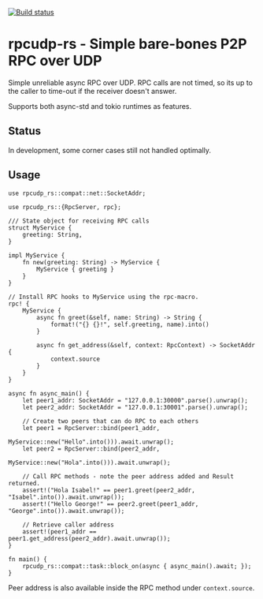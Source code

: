 [![Build status](https://img.shields.io/github/actions/workflow/status/randombtree/rpcudp-rs/main.yml)](https://github.com/randombtree/rpcudp-rs/actions)

# rpcudp-rs - Simple bare-bones P2P RPC over UDP

Simple unreliable async RPC over UDP. RPC calls are not timed, so its up to the caller to time-out if the receiver doesn't answer.

Supports both async-std and tokio runtimes as features.

## Status

In development, some corner cases still not handled optimally.

## Usage
```
use rpcudp_rs::compat::net::SocketAddr;

use rpcudp_rs::{RpcServer, rpc};

/// State object for receiving RPC calls
struct MyService {
    greeting: String,
}

impl MyService {
    fn new(greeting: String) -> MyService {
        MyService { greeting }
    }
}

// Install RPC hooks to MyService using the rpc-macro.
rpc! {
    MyService {
        async fn greet(&self, name: String) -> String {
            format!("{} {}!", self.greeting, name).into()
        }

		async fn get_address(&self, context: RpcContext) -> SocketAddr {
		    context.source
		}
    }
}

async fn async_main() {
    let peer1_addr: SocketAddr = "127.0.0.1:30000".parse().unwrap();
    let peer2_addr: SocketAddr = "127.0.0.1:30001".parse().unwrap();

    // Create two peers that can do RPC to each others
    let peer1 = RpcServer::bind(peer1_addr,
                                MyService::new("Hello".into())).await.unwrap();
    let peer2 = RpcServer::bind(peer2_addr,
                                MyService::new("Hola".into())).await.unwrap();

    // Call RPC methods - note the peer address added and Result returned.
    assert!("Hola Isabel!" == peer1.greet(peer2_addr, "Isabel".into()).await.unwrap());
    assert!("Hello George!" == peer2.greet(peer1_addr, "George".into()).await.unwrap());

	// Retrieve caller address
	assert!(peer1_addr == peer1.get_address(peer2_addr).await.unwrap());
}

fn main() {
    rpcudp_rs::compat::task::block_on(async { async_main().await; });
}
```

Peer address is also available inside the RPC method under `context.source`.
